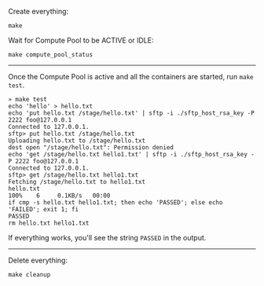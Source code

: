 

Create everything:

```
make
```

Wait for Compute Pool to be ACTIVE or IDLE:
```
make compute_pool_status
```
---

Once the Compute Pool is active and all the containers are started, run `make test`.

```
» make test
echo 'hello' > hello.txt
echo 'put hello.txt /stage/hello.txt' | sftp -i ./sftp_host_rsa_key -P 2222 foo@127.0.0.1
Connected to 127.0.0.1.
sftp> put hello.txt /stage/hello.txt
Uploading hello.txt to /stage/hello.txt
dest open "/stage/hello.txt": Permission denied
echo 'get /stage/hello.txt hello1.txt' | sftp -i ./sftp_host_rsa_key -P 2222 foo@127.0.0.1
Connected to 127.0.0.1.
sftp> get /stage/hello.txt hello1.txt
Fetching /stage/hello.txt to hello1.txt
hello.txt                                                                                                                                           100%    6     0.1KB/s   00:00
if cmp -s hello.txt hello1.txt; then echo 'PASSED'; else echo 'FAILED'; exit 1; fi
PASSED
rm hello.txt hello1.txt
```

If everything works, you'll see the string `PASSED` in the output.

---

Delete everything:

```
make cleanup
```
